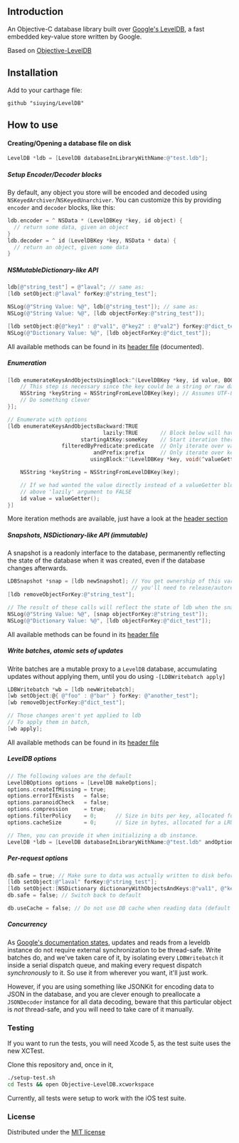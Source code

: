 ## Introduction

An Objective-C database library built over [Google's LevelDB](http://code.google.com/p/leveldb), a fast embedded key-value store written by Google.

Based on [Objective-LevelDB](https://github.com/matehat/Objective-LevelDB)

## Installation

Add to your carthage file:

```
github "siuying/LevelDB"
```

## How to use

#### Creating/Opening a database file on disk

```objective-c
LevelDB *ldb = [LevelDB databaseInLibraryWithName:@"test.ldb"];
```

##### Setup Encoder/Decoder blocks

By default, any object you store will be encoded and decoded using `NSKeyedArchiver`/`NSKeyedUnarchiver`. You can customize this by providing `encoder` and `decoder` blocks, like this:

```objective-c
ldb.encoder = ^ NSData * (LevelDBKey *key, id object) {
  // return some data, given an object
}
ldb.decoder = ^ id (LevelDBKey *key, NSData * data) {
  // return an object, given some data
}
```

#####  NSMutableDictionary-like API

```objective-c
ldb[@"string_test"] = @"laval"; // same as:
[ldb setObject:@"laval" forKey:@"string_test"];

NSLog(@"String Value: %@", ldb[@"string_test"]); // same as:
NSLog(@"String Value: %@", [ldb objectForKey:@"string_test"]);

[ldb setObject:@{@"key1" : @"val1", @"key2" : @"val2"} forKey:@"dict_test"];
NSLog(@"Dictionary Value: %@", [ldb objectForKey:@"dict_test"]);

```
All available methods can be found in its [header file](https://github.com/matehat/Objective-LevelDB/blob/master/Classes/LevelDB.h) (documented).

##### Enumeration

```objective-c
[ldb enumerateKeysAndObjectsUsingBlock:^(LevelDBKey *key, id value, BOOL *stop) {
    // This step is necessary since the key could be a string or raw data (use NSDataFromLevelDBKey in that case)
    NSString *keyString = NSStringFromLevelDBKey(key); // Assumes UTF-8 encoding
    // Do something clever
}];

// Enumerate with options
[ldb enumerateKeysAndObjectsBackward:TRUE
                              lazily:TRUE       // Block below will have a block(void) instead of id argument for value
                       startingAtKey:someKey    // Start iteration there (NSString or NSData)
                 filteredByPredicate:predicate  // Only iterate over values matching NSPredicate
                           andPrefix:prefix     // Only iterate over keys prefixed with something
                          usingBlock:^(LevelDBKey *key, void(^valueGetter)(void), BOOL *stop) {

    NSString *keyString = NSStringFromLevelDBKey(key);

    // If we had wanted the value directly instead of a valueGetter block, we would've set the
    // above 'lazily' argument to FALSE
    id value = valueGetter();
}]
```
More iteration methods are available, just have a look at the [header section](https://github.com/matehat/Objective-LevelDB/blob/master/Classes/LevelDB.h)

##### Snapshots, NSDictionary-like API (immutable)

A snapshot is a readonly interface to the database, permanently reflecting the state of
the database when it was created, even if the database changes afterwards.

```objective-c
LDBSnapshot *snap = [ldb newSnapshot]; // You get ownership of this variable, so in non-ARC projects,
                                       // you'll need to release/autorelease it eventually
[ldb removeObjectForKey:@"string_test"];

// The result of these calls will reflect the state of ldb when the snapshot was taken
NSLog(@"String Value: %@", [snap objectForKey:@"string_test"]);
NSLog(@"Dictionary Value: %@", [ldb objectForKey:@"dict_test"]);
```

All available methods can be found in its [header file](https://github.com/matehat/Objective-LevelDB/blob/master/Classes/LDBSnapshot.h)

##### Write batches, atomic sets of updates

Write batches are a mutable proxy to a `LevelDB` database, accumulating updates
without applying them, until you do using `-[LDBWritebatch apply]`

```objective-c
LDBWritebatch *wb = [ldb newWritebatch];
[wb setObject:@{ @"foo" : @"bar" } forKey: @"another_test"];
[wb removeObjectForKey:@"dict_test"];

// Those changes aren't yet applied to ldb
// To apply them in batch,
[wb apply];
```

All available methods can be found in its [header file](https://github.com/matehat/Objective-LevelDB/blob/master/Classes/LDBWriteBatch.h)

##### LevelDB options

```objective-c
// The following values are the default
LevelDBOptions options = [LevelDB makeOptions];
options.createIfMissing = true;
options.errorIfExists   = false;
options.paranoidCheck   = false;
options.compression     = true;
options.filterPolicy    = 0;      // Size in bits per key, allocated for a bloom filter, used in testing presence of key
options.cacheSize       = 0;      // Size in bytes, allocated for a LRU cache used for speeding up lookups

// Then, you can provide it when initializing a db instance.
LevelDB *ldb = [LevelDB databaseInLibraryWithName:@"test.ldb" andOptions:options];
```

##### Per-request options

```objective-c
db.safe = true; // Make sure to data was actually written to disk before returning from write operations.
[ldb setObject:@"laval" forKey:@"string_test"];
[ldb setObject:[NSDictionary dictionaryWithObjectsAndKeys:@"val1", @"key1", @"val2", @"key2", nil] forKey:@"dict_test"];
db.safe = false; // Switch back to default

db.useCache = false; // Do not use DB cache when reading data (default to true);
```

##### Concurrency

As [Google's documentation states][2], updates and reads from a leveldb instance do not require external synchronization
to be thread-safe. Write batches do, and we've taken care of it, by isolating every `LDBWritebatch` it inside a serial dispatch
queue, and making every request dispatch *synchronously* to it. So use it from wherever you want, it'll just work.

However, if you are using something like JSONKit for encoding data to JSON in the database, and you are clever enough to
preallocate a `JSONDecoder` instance for all data decoding, beware that this particular object is *not* thread-safe, and you will
need to take care of it manually.

### Testing

If you want to run the tests, you will need Xcode 5, as the test suite uses the new XCTest.

Clone this repository and, once in it,

```bash
./setup-test.sh
cd Tests && open Objective-LevelDB.xcworkspace
```

Currently, all tests were setup to work with the iOS test suite.

### License

Distributed under the [MIT license](LICENSE)

[1]: http://cocoapods.org
[2]: http://leveldb.googlecode.com/svn/trunk/doc/index.html
